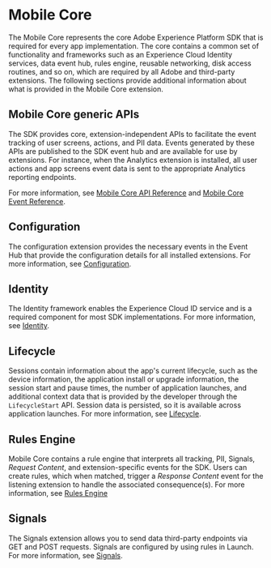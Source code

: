 # Mobile Core

The Mobile Core represents the core Adobe Experience Platform SDK that is required for every app implementation. The core contains a common set of functionality and frameworks such as an Experience Cloud Identity services, data event hub, rules engine, reusable networking, disk access routines, and so on, which are required by all Adobe and third-party extensions. The following sections provide additional information about what is provided in the Mobile Core extension.

## Mobile Core generic APIs

The SDK provides core, extension-independent APIs to facilitate the event tracking of user screens, actions, and PII data. Events generated by these APIs are published to the SDK event hub and are available for use by extensions. For instance, when the Analytics extension is installed, all user actions and app screens event data is sent to the appropriate Analytics reporting endpoints.

For more information, see [Mobile Core API Reference](mobile-core-api-reference.md) and [Mobile Core Event Reference](mobile-core-event-reference.md).

## Configuration

The configuration extension provides the necessary events in the Event Hub that provide the configuration details for all installed extensions. For more information, see [Configuration](configuration/).

## Identity

The Identity framework enables the Experience Cloud ID service and is a required component for most SDK implementations. For more information, see [Identity](identity/).

## Lifecycle

Sessions contain information about the app's current lifecycle, such as the device information, the application install or upgrade information, the session start and pause times, the number of application launches, and additional context data that is provided by the developer through the `LifecycleStart` API. Session data is persisted, so it is available across application launches. For more information, see [Lifecycle](lifecycle/).

## Rules Engine

Mobile Core contains a rule engine that interprets all tracking, PII, Signals, *_Request Content_*, and extension-specific events for the SDK. Users can create rules, which when matched, trigger a *_Response Content_* event for the listening extension to handle the associated consequence\(s\). For more information, see [Rules Engine](/using-mobile-extensions/mobile-core/rules%20engine)

## Signals

The Signals extension allows you to send data third-party endpoints via GET and POST requests. Signals are configured by using rules in Launch. For more information, see [Signals](signals/).

